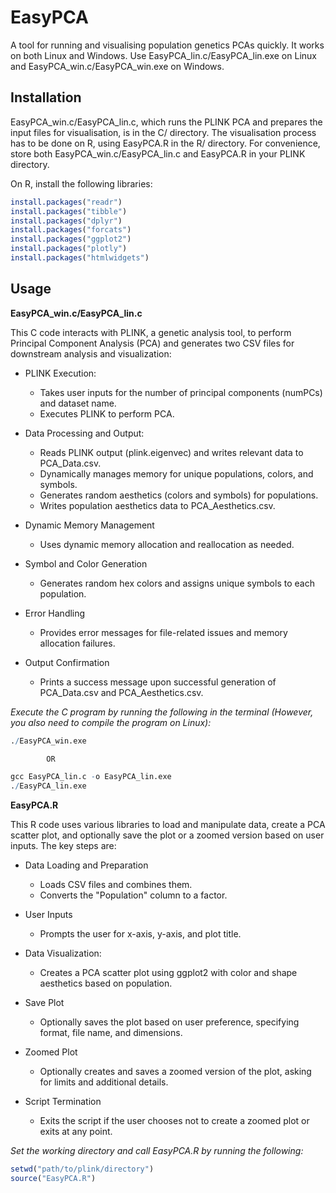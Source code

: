 # EasyPCA
A tool for running and visualising population genetics PCAs quickly. It works on both Linux and Windows. Use EasyPCA_lin.c/EasyPCA_lin.exe on Linux and EasyPCA_win.c/EasyPCA_win.exe on Windows. <br />

## Installation

EasyPCA_win.c/EasyPCA_lin.c, which runs the PLINK PCA and prepares the input files for visualisation, is in the C/ directory. The visualisation process has to be done on R, using EasyPCA.R in the R/ directory. For convenience, store both EasyPCA_win.c/EasyPCA_lin.c and EasyPCA.R in your PLINK directory. <br />

On R, install the following libraries: <br />
``` r
install.packages("readr")
install.packages("tibble")
install.packages("dplyr")
install.packages("forcats")
install.packages("ggplot2")
install.packages("plotly")
install.packages("htmlwidgets")
```

## Usage

**EasyPCA_win.c/EasyPCA_lin.c**  <br />

This C code interacts with PLINK, a genetic analysis tool, to perform Principal Component Analysis (PCA) and generates two CSV files for downstream analysis and visualization:  <br />

 - PLINK Execution:  <br />
   * Takes user inputs for the number of principal components (numPCs) and dataset name.  <br />
   * Executes PLINK to perform PCA.  <br />

 - Data Processing and Output:  <br />
   * Reads PLINK output (plink.eigenvec) and writes relevant data to PCA_Data.csv.  <br />
   * Dynamically manages memory for unique populations, colors, and symbols.  <br />
   * Generates random aesthetics (colors and symbols) for populations.  <br />
   * Writes population aesthetics data to PCA_Aesthetics.csv.  <br />

 - Dynamic Memory Management  <br />
   * Uses dynamic memory allocation and reallocation as needed.  <br />

 - Symbol and Color Generation  <br />
   * Generates random hex colors and assigns unique symbols to each population.  <br />

 - Error Handling  <br />
   * Provides error messages for file-related issues and memory allocation failures.  <br />

 - Output Confirmation  <br />
   * Prints a success message upon successful generation of PCA_Data.csv and PCA_Aesthetics.csv.  <br />

*Execute the C program by running the following in the terminal (However, you also need to compile the program on Linux):* <br />
``` r
./EasyPCA_win.exe

        OR

gcc EasyPCA_lin.c -o EasyPCA_lin.exe       
./EasyPCA_lin.exe
```

**EasyPCA.R**  <br />

This R code uses various libraries to load and manipulate data, create a PCA scatter plot, and optionally save the plot or a zoomed version based on user inputs. The key steps are:  <br />

 - Data Loading and Preparation  <br />
   * Loads CSV files and combines them.  <br />
   * Converts the "Population" column to a factor.  <br />

 - User Inputs  <br />
   * Prompts the user for x-axis, y-axis, and plot title.  <br />

 - Data Visualization:  <br />
   * Creates a PCA scatter plot using ggplot2 with color and shape aesthetics based on population.  <br />

 - Save Plot  <br />
   * Optionally saves the plot based on user preference, specifying format, file name, and dimensions.  <br />

 - Zoomed Plot  <br />
   * Optionally creates and saves a zoomed version of the plot, asking for limits and additional details.  <br />

 - Script Termination  <br />
   * Exits the script if the user chooses not to create a zoomed plot or exits at any point.  <br />

*Set the working directory and call EasyPCA.R by running the following:* <br />
``` r
setwd("path/to/plink/directory")
source("EasyPCA.R")
```
